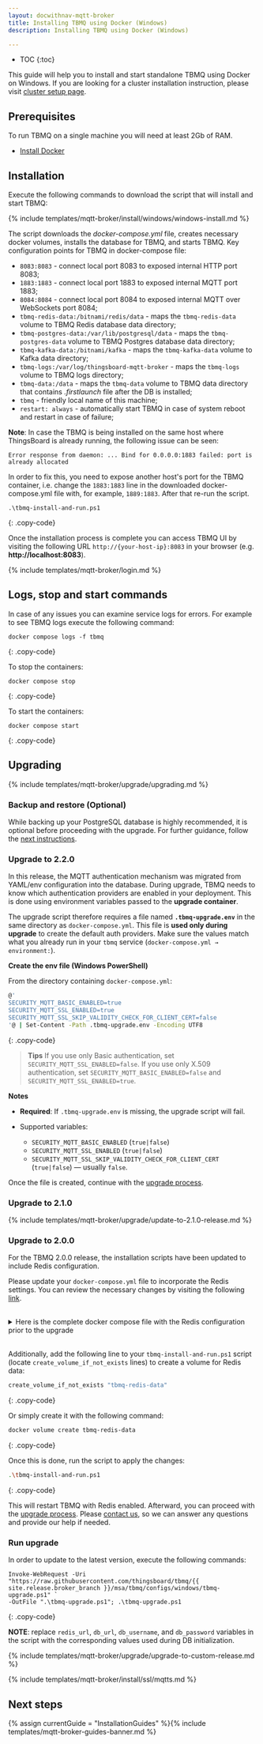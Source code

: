 ```yaml
---
layout: docwithnav-mqtt-broker
title: Installing TBMQ using Docker (Windows)
description: Installing TBMQ using Docker (Windows)

---
```


* TOC
{:toc}

This guide will help you to install and start standalone TBMQ using Docker on Windows.
If you are looking for a cluster installation instruction, please visit [cluster setup page](/docs/mqtt-broker/install/cluster/docker-compose-setup/).

## Prerequisites

To run TBMQ on a single machine you will need at least 2Gb of RAM.

- [Install Docker](https://docs.docker.com/engine/installation/)

## Installation

Execute the following commands to download the script that will install and start TBMQ:

{% include templates/mqtt-broker/install/windows/windows-install.md %}

The script downloads the _docker-compose.yml_ file, creates necessary docker volumes, installs the database for TBMQ, and starts TBMQ.
Key configuration points for TBMQ in docker-compose file:

- `8083:8083` - connect local port 8083 to exposed internal HTTP port 8083;
- `1883:1883` - connect local port 1883 to exposed internal MQTT port 1883;
- `8084:8084` - connect local port 8084 to exposed internal MQTT over WebSockets port 8084;
- `tbmq-redis-data:/bitnami/redis/data` - maps the `tbmq-redis-data` volume to TBMQ Redis database data directory;
- `tbmq-postgres-data:/var/lib/postgresql/data` - maps the `tbmq-postgres-data` volume to TBMQ Postgres database data directory;
- `tbmq-kafka-data:/bitnami/kafka` - maps the `tbmq-kafka-data` volume to Kafka data directory;
- `tbmq-logs:/var/log/thingsboard-mqtt-broker` - maps the `tbmq-logs` volume to TBMQ logs directory;
- `tbmq-data:/data` - maps the `tbmq-data` volume to TBMQ data directory that contains _.firstlaunch_ file after the DB is installed;
- `tbmq` - friendly local name of this machine;
- `restart: always` - automatically start TBMQ in case of system reboot and restart in case of failure;

**Note**: In case the TBMQ is being installed on the same host where ThingsBoard is already running, the following issue can be seen:

```
Error response from daemon: ... Bind for 0.0.0.0:1883 failed: port is already allocated
```

In order to fix this, you need to expose another host's port for the TBMQ container,
i.e. change the `1883:1883` line in the downloaded docker-compose.yml file with, for example, `1889:1883`. After that re-run the script.

```shell
.\tbmq-install-and-run.ps1
```
{: .copy-code}

Once the installation process is complete you can access TBMQ UI by visiting the following URL `http://{your-host-ip}:8083` in your browser (e.g. **http://localhost:8083**).

{% include templates/mqtt-broker/login.md %}

## Logs, stop and start commands

In case of any issues you can examine service logs for errors.
For example to see TBMQ logs execute the following command:

```
docker compose logs -f tbmq
```
{: .copy-code}

To stop the containers:

```
docker compose stop
```
{: .copy-code}

To start the containers:

```
docker compose start
```
{: .copy-code}

## Upgrading

{% include templates/mqtt-broker/upgrade/upgrading.md %}

### Backup and restore (Optional)

While backing up your PostgreSQL database is highly recommended, it is optional before proceeding with the upgrade. 
For further guidance, follow the [next instructions](https://github.com/thingsboard/tbmq/blob/main/msa/tbmq/configs/README.md).

### Upgrade to 2.2.0

In this release, the MQTT authentication mechanism was migrated from YAML/env configuration into the database.
During upgrade, TBMQ needs to know which authentication providers are enabled in your deployment.
This is done using environment variables passed to the **upgrade container**.

The upgrade script therefore requires a file named **`.tbmq-upgrade.env`** in the same directory as `docker-compose.yml`.
This file is **used only during upgrade** to create the default auth providers.
Make sure the values match what you already run in your `tbmq` service (`docker-compose.yml → environment:`).

**Create the env file (Windows PowerShell)**

From the directory containing `docker-compose.yml`:

```bash
@'
SECURITY_MQTT_BASIC_ENABLED=true
SECURITY_MQTT_SSL_ENABLED=true
SECURITY_MQTT_SSL_SKIP_VALIDITY_CHECK_FOR_CLIENT_CERT=false
'@ | Set-Content -Path .tbmq-upgrade.env -Encoding UTF8
```
{: .copy-code}

> **Tips**
> If you use only Basic authentication, set `SECURITY_MQTT_SSL_ENABLED=false`.
> If you use only X.509 authentication, set `SECURITY_MQTT_BASIC_ENABLED=false` and `SECURITY_MQTT_SSL_ENABLED=true`.

**Notes**

* **Required**: If `.tbmq-upgrade.env` is missing, the upgrade script will fail.
* Supported variables:

  * `SECURITY_MQTT_BASIC_ENABLED` (`true|false`)
  * `SECURITY_MQTT_SSL_ENABLED` (`true|false`)
  * `SECURITY_MQTT_SSL_SKIP_VALIDITY_CHECK_FOR_CLIENT_CERT` (`true|false`) — usually `false`.

Once the file is created, continue with the [upgrade process](#run-upgrade).

### Upgrade to 2.1.0

{% include templates/mqtt-broker/upgrade/update-to-2.1.0-release.md %}

### Upgrade to 2.0.0

For the TBMQ 2.0.0 release, the installation scripts have been updated to include Redis configuration.

Please update your `docker-compose.yml` file to incorporate the Redis settings. 
You can review the necessary changes by visiting the following [link](https://github.com/thingsboard/tbmq/pull/142/files#diff-18a10097b03fb393429353a8f84ba29498e9b72a21326deb9809865d384e2800).

<br>
<details markdown="1">
<summary>
Here is the complete docker compose file with the Redis configuration prior to the upgrade
</summary>

```yaml
#
# Copyright © 2016-2024 The Thingsboard Authors
#
# Licensed under the Apache License, Version 2.0 (the "License");
# you may not use this file except in compliance with the License.
# You may obtain a copy of the License at
#
#     http://www.apache.org/licenses/LICENSE-2.0
#
# Unless required by applicable law or agreed to in writing, software
# distributed under the License is distributed on an "AS IS" BASIS,
# WITHOUT WARRANTIES OR CONDITIONS OF ANY KIND, either express or implied.
# See the License for the specific language governing permissions and
# limitations under the License.
#

services:
  postgres:
    restart: always
    image: "postgres:15"
    ports:
      - "5432"
    environment:
      POSTGRES_DB: thingsboard_mqtt_broker
      POSTGRES_PASSWORD: postgres
    volumes:
      - tbmq-postgres-data:/var/lib/postgresql/data
  kafka:
    restart: always
    image: "bitnamilegacy/kafka:3.5.1"
    ports:
      - "9092"
    environment:
      KAFKA_CFG_NODE_ID: 0
      KAFKA_CFG_PROCESS_ROLES: controller,broker
      KAFKA_CFG_CONTROLLER_QUORUM_VOTERS: 0@kafka:9093
      KAFKA_CFG_LISTENERS: PLAINTEXT://:9092,CONTROLLER://:9093
      KAFKA_CFG_ADVERTISED_LISTENERS: PLAINTEXT://:9092
      KAFKA_CFG_LISTENER_SECURITY_PROTOCOL_MAP: CONTROLLER:PLAINTEXT,PLAINTEXT:PLAINTEXT
      KAFKA_CFG_CONTROLLER_LISTENER_NAMES: CONTROLLER
      KAFKA_CFG_INTER_BROKER_LISTENER_NAME: PLAINTEXT
    volumes:
      - tbmq-kafka-data:/bitnami/kafka
  redis:
    restart: always
    image: "bitnamilegacy/redis:7.0"
    environment:
      # ALLOW_EMPTY_PASSWORD is recommended only for development.
      ALLOW_EMPTY_PASSWORD: "yes"
    ports:
      - "6379"
    volumes:
      - tbmq-redis-data:/bitnami/redis/data
  tbmq:
    restart: always
    image: "thingsboard/tbmq:1.4.0"
    depends_on:
      - postgres
      - kafka
      - redis
    ports:
      - "8083:8083"
      - "1883:1883"
      - "8084:8084"
    environment:
      TB_SERVICE_ID: tbmq
      SPRING_DATASOURCE_URL: jdbc:postgresql://postgres:5432/thingsboard_mqtt_broker
      SPRING_DATASOURCE_USERNAME: postgres
      SPRING_DATASOURCE_PASSWORD: postgres
      TB_KAFKA_SERVERS: kafka:9092
      REDIS_HOST: redis
      SECURITY_MQTT_BASIC_ENABLED: "true"
      #JAVA_OPTS: "-Xmx2048M -Xms2048M -Xss384k -XX:+AlwaysPreTouch"
    volumes:
      - tbmq-logs:/var/log/thingsboard-mqtt-broker
      - tbmq-data:/data

volumes:
  tbmq-postgres-data:
    external: true
  tbmq-kafka-data:
    external: true
  tbmq-redis-data:
    external: true
  tbmq-logs:
    external: true
  tbmq-data:
    external: true
```
{: .copy-code}

</details>
<br>

Additionally, add the following line to your `tbmq-install-and-run.ps1` script (locate `create_volume_if_not_exists` lines) to create a volume for Redis data:

```bash
create_volume_if_not_exists "tbmq-redis-data"
```
{: .copy-code}

Or simply create it with the following command:

```bash
docker volume create tbmq-redis-data
```
{: .copy-code}

Once this is done, run the script to apply the changes:

```bash
.\tbmq-install-and-run.ps1
```
{: .copy-code}

This will restart TBMQ with Redis enabled. Afterward, you can proceed with the [upgrade process](#run-upgrade).
Please [contact us](https://github.com/thingsboard/tbmq/issues), so we can answer any questions and provide our help if needed.

### Run upgrade

In order to update to the latest version, execute the following commands:

```shell
Invoke-WebRequest -Uri "https://raw.githubusercontent.com/thingsboard/tbmq/{{ site.release.broker_branch }}/msa/tbmq/configs/windows/tbmq-upgrade.ps1" `
-OutFile ".\tbmq-upgrade.ps1"; .\tbmq-upgrade.ps1
```
{: .copy-code}

**NOTE**: replace `redis_url`, `db_url`, `db_username`, and `db_password` variables in the script with the corresponding values used during DB initialization.

{% include templates/mqtt-broker/upgrade/upgrade-to-custom-release.md %}

{% include templates/mqtt-broker/install/ssl/mqtts.md %}

## Next steps

{% assign currentGuide = "InstallationGuides" %}{% include templates/mqtt-broker-guides-banner.md %}
